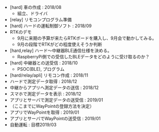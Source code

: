 
* [hard] 車の作成 : 2018/08
  - 組立、ドライバ
* [relay] リモコンプログラム準備
* [hard] ハードの運転制御ソフト : 2018/09
* RTKのデモ
  - 9月に来期の予算が来たらRTKボードを購入し、9月会で動かしてみる。
  - 9月の段階でRTKがどの程度使えそうか判断
* [hard,relay] ハード～中継器BLE通信仕様を決める。
  - RaspberryPi側での受信したBLEデータをどのように受け取るのか？
* [hard] 中継器との送受信 : 2018/10
  - PSOC(BLE), プログラム
* [hard/relay/apli] リモコン作成 : 2018/11
* ハードで測定データ取得 : 2018/12
* 中継からアプリへ測定データの送信 : 2018/12
* スマホで測定データを表示 : 2018/12
* アプリとサーバで測定データの送受信 : 2019/01
* （ここまでにWayPointの登録方法を決定）
* アプリでWayPointを取得 : 2019/01
* アプリとサーバでWayPointの送受信 : 2019/01
* 自動運転 : 目標2019/03
